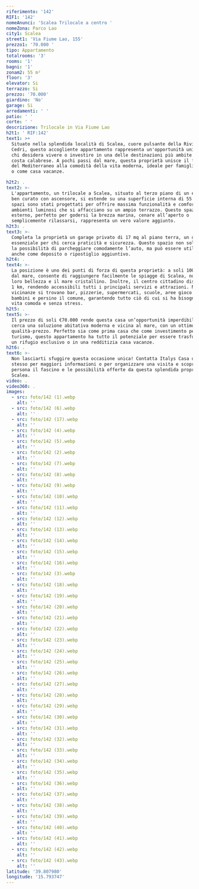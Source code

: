 ```yaml
---
riferimento: '142'
RIF1: '142'
nomeAnunci: 'Scalea Trilocale a centro '
nomeZona: Parco Lao
city1: Scalea
street1: 'Via Fiume Lao, 155'
prezzo1: '70.000 '
tipo: Appartamento
totalrooms: '3'
rooms: '1'
bagni: '1'
zonam2: 55 m²
floor: '3'
elevator: Si
terrazzo: Si
prezzo: '70.000'
giardino: 'No'
garage: Si
arredamenti: ' '
patio: ' '
corte: ' '
descrizione: Trilocale in Via Fiume Lao
h2t1: ' RIF:142'
text1: >+
  Situato nella splendida località di Scalea, cuore pulsante della Riviera dei
  Cedri, questo accogliente appartamento rappresenta un'opportunità unica per
  chi desidera vivere o investire in una delle destinazioni più ambite della
  costa calabrese. A pochi passi dal mare, questa proprietà unisce il fascino
  del Mediterraneo alla comodità della vita moderna, ideale per famiglie, coppie
  o come casa vacanze.

h2t2: .
text2: >-
  L'appartamento, un trilocale a Scalea, situato al terzo piano di un edificio
  ben curato con ascensore, si estende su una superficie interna di 55 mq. Gli
  spazi sono stati progettati per offrire massima funzionalità e comfort, con
  ambienti luminosi che si affacciano su un ampio terrazzo. Questo spazio
  esterno, perfetto per godersi la brezza marina, cenare all’aperto o
  semplicemente rilassarsi, rappresenta un vero valore aggiunto.
h2t3: .
text3: >-
  Completa la proprietà un garage privato di 17 mq al piano terra, un dettaglio
  essenziale per chi cerca praticità e sicurezza. Questo spazio non solo offre
  la possibilità di parcheggiare comodamente l’auto, ma può essere utilizzato
  anche come deposito o ripostiglio aggiuntivo.
h2t4: .
text4: >-
  La posizione è uno dei punti di forza di questa proprietà: a soli 100 metri
  dal mare, consente di raggiungere facilmente le spiagge di Scalea, note per la
  loro bellezza e il mare cristallino. Inoltre, il centro cittadino dista appena
  1 km, rendendo accessibili tutti i principali servizi e attrazioni. Nelle
  vicinanze si trovano bar, pizzerie, supermercati, scuole, aree gioco per
  bambini e persino il comune, garantendo tutto ciò di cui si ha bisogno per una
  vita comoda e senza stress.
h2t5: .
text5: >-
  Il prezzo di soli €70.000 rende questa casa un’opportunità imperdibile per chi
  cerca una soluzione abitativa moderna e vicina al mare, con un ottimo rapporto
  qualità-prezzo. Perfetto sia come prima casa che come investimento per il
  turismo, questo appartamento ha tutto il potenziale per essere trasformato in
  un rifugio esclusivo o in una redditizia casa vacanze.
h2t6: .
text6: >-
  Non lasciarti sfuggire questa occasione unica! Contatta Italys Casa oggi
  stesso per maggiori informazioni o per organizzare una visita e scoprire di
  persona il fascino e le possibilità offerte da questa splendida proprietà a
  Scalea.
video: .
video360: .
images:
  - src: foto/142 (1).webp
    alt: ''
  - src: foto/142 (6).webp
    alt: ''
  - src: foto/142 (17).webp
    alt: ''
  - src: foto/142 (4).webp
    alt: ''
  - src: foto/142 (5).webp
    alt: ''
  - src: foto/142 (2).webp
    alt: ''
  - src: foto/142 (7).webp
    alt: ''
  - src: foto/142 (8).webp
    alt: ''
  - src: foto/142 (9).webp
    alt: ''
  - src: foto/142 (10).webp
    alt: ''
  - src: foto/142 (11).webp
    alt: ''
  - src: foto/142 (12).webp
    alt: ''
  - src: foto/142 (13).webp
    alt: ''
  - src: foto/142 (14).webp
    alt: ''
  - src: foto/142 (15).webp
    alt: ''
  - src: foto/142 (16).webp
    alt: ''
  - src: foto/142 (3).webp
    alt: ''
  - src: foto/142 (18).webp
    alt: ''
  - src: foto/142 (19).webp
    alt: ''
  - src: foto/142 (20).webp
    alt: ''
  - src: foto/142 (21).webp
    alt: ''
  - src: foto/142 (22).webp
    alt: ''
  - src: foto/142 (23).webp
    alt: ''
  - src: foto/142 (24).webp
    alt: ''
  - src: foto/142 (25).webp
    alt: ''
  - src: foto/142 (26).webp
    alt: ''
  - src: foto/142 (27).webp
    alt: ''
  - src: foto/142 (28).webp
    alt: ''
  - src: foto/142 (29).webp
    alt: ''
  - src: foto/142 (30).webp
    alt: ''
  - src: foto/142 (31).webp
    alt: ''
  - src: foto/142 (32).webp
    alt: ''
  - src: foto/142 (33).webp
    alt: ''
  - src: foto/142 (34).webp
    alt: ''
  - src: foto/142 (35).webp
    alt: ''
  - src: foto/142 (36).webp
    alt: ''
  - src: foto/142 (37).webp
    alt: ''
  - src: foto/142 (38).webp
    alt: ''
  - src: foto/142 (39).webp
    alt: ''
  - src: foto/142 (40).webp
    alt: ''
  - src: foto/142 (41).webp
    alt: ''
  - src: foto/142 (42).webp
    alt: ''
  - src: foto/142 (43).webp
    alt: ''
latitude: '39.807980'
longitude: '15.793747'
---
```


